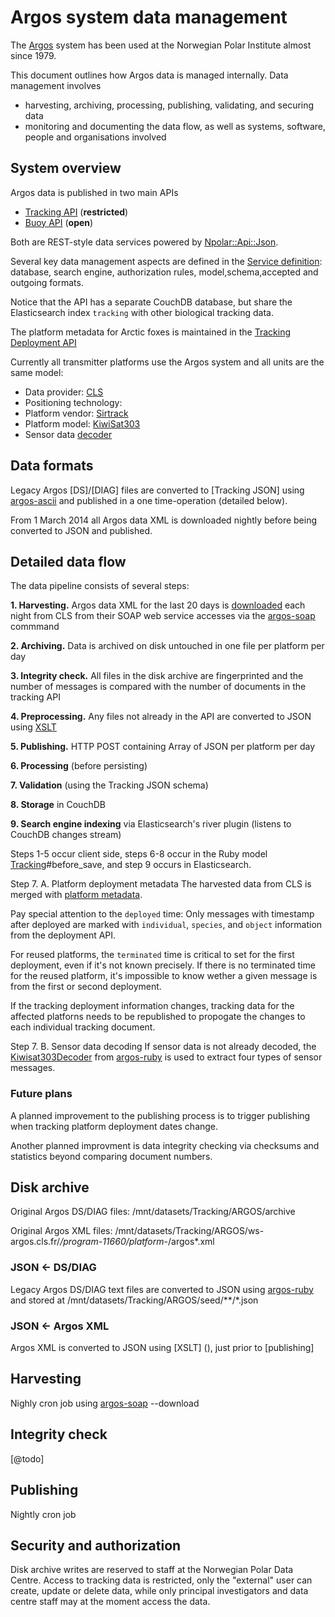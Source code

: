 # Argos system data management

The [Argos](http://en.wikipedia.org/wiki/Argos_system) system has been used at the Norwegian Polar Institute almost since 1979.

This document outlines how Argos data is managed internally. Data management involves
* harvesting, archiving, processing, publishing, validating, and securing data
* monitoring and documenting the data flow, as well as systems, software, people and organisations involved

## System overview

Argos data is published in two main APIs
* [Tracking API](https://api.npolar.no/tracking/restricted/?q=) (**restricted**)
* [Buoy API](https://api.npolar.no/oceanography/buoy/?q=) (**open**)


Both are REST-style data services powered by [Npolar::Api::Json](https://github.com/npolar/api.npolar.no/blob/master/lib/npolar/api/json.rb).

Several key data management aspects are defined in the [Service definition](http://api.npolar.no/service/tracking-arctic-fox-api): database, search engine, authorization rules, model,schema,accepted and outgoing formats.

Notice that the API has a separate CouchDB database, but share the Elasticsearch index ```tracking``` with other biological tracking data.

The platform metadata for Arctic foxes is maintained in the [Tracking Deployment API](http://api.npolar.no/tracking/deployment/?q=&filter-object=Arctic+fox)

Currently all transmitter platforms use the Argos system and all units are the same model: 
* Data provider: [CLS](http://cls.fr)
* Positioning technology: 
* Platform vendor: [Sirtrack](http://sirtrack.com)
* Platform model: [KiwiSat303](http://www.sirtrack.com/images/pdfs/303_K3HVHF.pdf)
* Sensor data [decoder](https://github.com/npolar/argos-ruby/blob/master/lib/argos/kiwisat303_decoder.rb)

## Data formats

Legacy Argos [DS]/[DIAG] files are converted to [Tracking JSON] using [argos-ascii](https://github.com/npolar/argos-ruby/wiki/argos-ascii) and published in a one time-operation (detailed below).

From 1 March 2014 all Argos data XML is downloaded nightly before being converted to JSON and published.

## Detailed data flow
The data pipeline consists of several steps:

**1. Harvesting.** Argos data XML for the last 20 days is [downloaded](https://github.com/npolar/argos-ruby/blob/master/lib/argos/download.rb) each night from CLS from their SOAP web service accesses via the [argos-soap](https://github.com/npolar/argos-ruby/wiki/argos-soap) commmand

**2. Archiving.** Data is archived on disk untouched in one file per platform per day

**3. Integrity check.** All files in the disk archive are fingerprinted and the number of messages is compared with the number of documents in the tracking API

**4. Preprocessing.** Any files not already in the API are converted to JSON using [XSLT](https://github.com/npolar/argos-ruby/blob/master/lib/argos/_xslt/argos-json.xslt)

**5. Publishing.** HTTP POST containing Array of JSON per platform per day

**6. Processing** (before persisting)

**7. Validation** (using the Tracking JSON schema)

**8. Storage** in CouchDB

**9. Search engine indexing** via Elasticsearch's river plugin (listens to CouchDB changes stream)  

Steps 1-5 occur client side, steps 6-8 occur in the Ruby model [Tracking](https://github.com/npolar/api.npolar.no/blob/master/lib/tracking.rb)#before_save, and step 9 occurs in Elasticsearch.

Step 7. A. Platform deployment metadata
The harvested data from CLS is merged with [platform metadata](https://github.com/npolar/api.npolar.no/wiki/Tracking-Deployment-API).

Pay special attention to the ```deployed``` time: Only messages with timestamp after deployed are marked with ```individual```, ```species```, and ```object``` information from the deployment API.

For reused platforms, the ```terminated``` time is critical to set for the first deployment, even if it's not known precisely. If there is no terminated time for the reused platform, it's impossible to know wether a given message is from the first or second deployment.

If the tracking deployment information changes, tracking data for the affected platforns needs to be republished to propogate the changes to each individual tracking document.

Step 7. B. Sensor data decoding
If sensor data is not already decoded, the [Kiwisat303Decoder](https://github.com/npolar/argos-ruby/blob/master/lib/argos/kiwisat303_decoder.rb) from [argos-ruby](https://github.com/npolar/argos-ruby) is used to extract four types of sensor messages.

### Future plans

A planned improvement to the publishing process is to trigger publishing when tracking platform deployment dates change.

Another planned improvment is data integrity checking via checksums and statistics beyond comparing document numbers.

## Disk archive

Original Argos DS/DIAG files: /mnt/datasets/Tracking/ARGOS/archive

Original Argos XML files: /mnt/datasets/Tracking/ARGOS/ws-argos.cls.fr/*/program-11660/platform-*/argos*.xml

### JSON <- DS/DIAG
Legacy Argos DS/DIAG text files are converted to JSON using [argos-ruby](https://github.com/npolar/argos-ruby) and stored at /mnt/datasets/Tracking/ARGOS/seed/**/*.json 

### JSON <- Argos XML

Argos XML is converted to JSON using [XSLT] (), just prior to [publishing]

## Harvesting

Nighly cron job using [argos-soap](https://github.com/npolar/argos-ruby) --download

## Integrity check

[@todo]

## Publishing

Nightly cron job

## Security and authorization

Disk archive writes are reserved to staff at the Norwegian Polar Data Centre.
Access to tracking data is restricted, only the "external" user can create, update or delete data, while only principal investigators and data centre staff may at the moment access the data.
